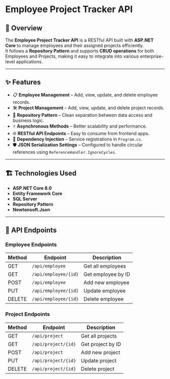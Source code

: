 # Employee Project Tracker API

## 📌 Overview
The **Employee Project Tracker API** is a RESTful API built with **ASP.NET Core** to manage employees and their assigned projects efficiently.  
It follows a **Repository Pattern** and supports **CRUD operations** for both Employees and Projects, making it easy to integrate into various enterprise-level applications.

---

## ✨ Features
- 📋 **Employee Management** – Add, view, update, and delete employee records.
- 🛠 **Project Management** – Add, view, update, and delete project records.
- 🔗 **Repository Pattern** – Clean separation between data access and business logic.
- ⚡ **Asynchronous Methods** – Better scalability and performance.
- 🌐 **RESTful API Endpoints** – Easy to consume from frontend apps.
- 🧩 **Dependency Injection** – Service registrations in `Program.cs`.
- 🛡 **JSON Serialization Settings** – Configured to handle circular references using `ReferenceHandler.IgnoreCycles`.

---

## 🏗 Technologies Used
- **ASP.NET Core 8.0**
- **Entity Framework Core**
- **SQL Server**
- **Repository Pattern**
- **Newtonsoft.Json**

---

## 🔌 API Endpoints

### Employee Endpoints
| Method | Endpoint                  | Description              |
|--------|---------------------------|--------------------------|
| GET    | `/api/employee`           | Get all employees        |
| GET    | `/api/employee/{id}`      | Get employee by ID       |
| POST   | `/api/employee`           | Add new employee         |
| PUT    | `/api/employee/{id}`      | Update employee          |
| DELETE | `/api/employee/{id}`      | Delete employee          |

### Project Endpoints
| Method | Endpoint                  | Description              |
|--------|---------------------------|--------------------------|
| GET    | `/api/project`            | Get all projects         |
| GET    | `/api/project/{id}`       | Get project by ID        |
| POST   | `/api/project`            | Add new project          |
| PUT    | `/api/project/{id}`       | Update project           |
| DELETE | `/api/project/{id}`       | Delete project           |


